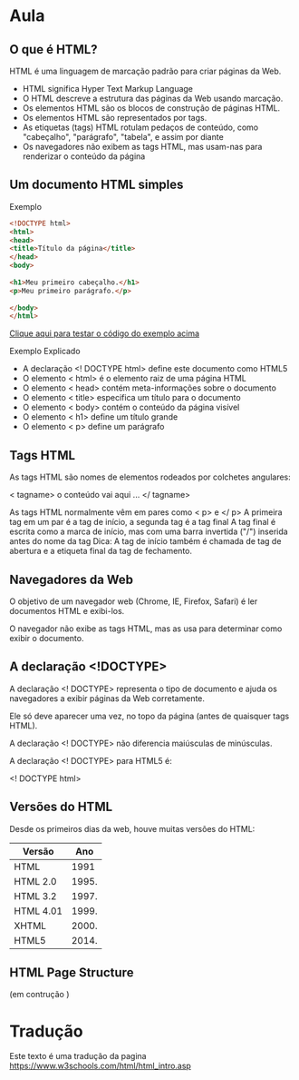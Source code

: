 # Aula

## O que é HTML?
HTML é uma linguagem de marcação padrão para criar páginas da Web.

* HTML significa Hyper Text Markup Language
* O HTML descreve a estrutura das páginas da Web usando marcação.
* Os elementos HTML são os blocos de construção de páginas HTML.
* Os elementos HTML são representados por tags.
* As etiquetas (tags) HTML rotulam pedaços de conteúdo, como "cabeçalho", "parágrafo", "tabela", e assim por diante
* Os navegadores não exibem as tags HTML, mas usam-nas para renderizar o conteúdo da página

## Um documento HTML simples
Exemplo

```HTML
<!DOCTYPE html>
<html>
<head>
<title>Título da página</title>
</head>
<body>
  
<h1>Meu primeiro cabeçalho.</h1>
<p>Meu primeiro parágrafo.</p>
  
</body>
</html>
```
[Clique aqui para testar o código do exemplo acima](https://www.w3schools.com/code/tryit.asp?filename=FOXYJCVBZ72A)

Exemplo Explicado

* A declaração <! DOCTYPE html> define este documento como HTML5
* O elemento < html> é o elemento raiz de uma página HTML
* O elemento < head> contém meta-informações sobre o documento
* O elemento < title> especifica um título para o documento
* O elemento < body> contém o conteúdo da página visível
* O elemento < h1> define um título grande
* O elemento < p> define um parágrafo

## Tags HTML
As tags HTML são nomes de elementos rodeados por colchetes angulares:

< tagname> o conteúdo vai aqui ... </ tagname>

As tags HTML normalmente vêm em pares como < p> e </ p>
A primeira tag em um par é a tag de início, a segunda tag é a tag final
A tag final é escrita como a marca de início, mas com uma barra invertida ("/") inserida antes do nome da tag
Dica: A tag de início também é chamada de tag de abertura e a etiqueta final da tag de fechamento.

## Navegadores da Web
O objetivo de um navegador web (Chrome, IE, Firefox, Safari) é ler documentos HTML e exibi-los.

O navegador não exibe as tags HTML, mas as usa para determinar como exibir o documento.


## A declaração <!DOCTYPE> 
A declaração <! DOCTYPE> representa o tipo de documento e ajuda os navegadores a exibir páginas da Web corretamente.

Ele só deve aparecer uma vez, no topo da página (antes de quaisquer tags HTML).

A declaração <! DOCTYPE> não diferencia maiúsculas de minúsculas.

A declaração <! DOCTYPE> para HTML5 é:

<! DOCTYPE html>

## Versões do HTML
Desde os primeiros dias da web, houve muitas versões do HTML:

| Versão | 	Ano |
|---------|--------|
|HTML	    |1991    |
|HTML 2.0	|1995.   |
|HTML 3.2	|1997.   |
|HTML 4.01|	1999.  |
|XHTML	  |2000.   |
|HTML5	  |2014.   |


## HTML Page Structure
(em contrução )


# Tradução
Este texto é uma tradução da pagina https://www.w3schools.com/html/html_intro.asp
